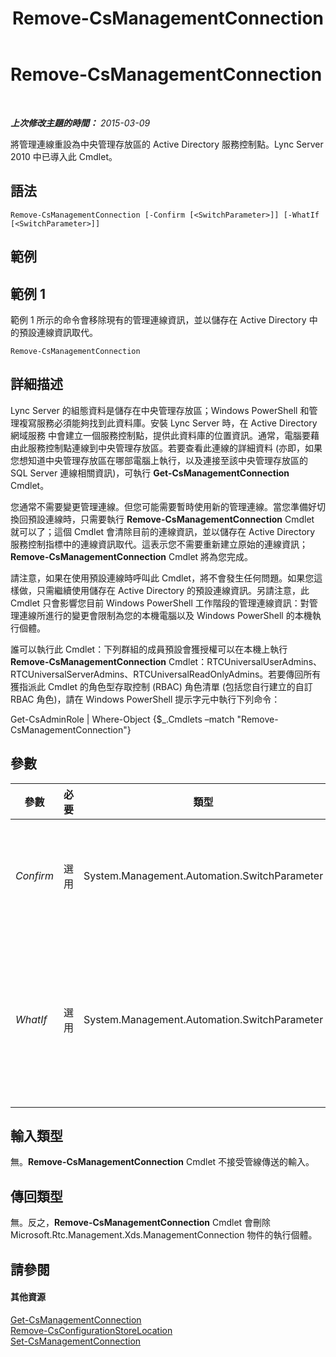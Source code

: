 ﻿---
title: Remove-CsManagementConnection
TOCTitle: Remove-CsManagementConnection
ms:assetid: 2fe69a3d-0154-418f-b6ee-99a88e5a9c7d
ms:mtpsurl: https://technet.microsoft.com/zh-tw/library/Gg425803(v=OCS.15)
ms:contentKeyID: 49290485
ms.date: 08/10/2015
mtps_version: v=OCS.15
ms.translationtype: HT
---

# Remove-CsManagementConnection

 

_**上次修改主題的時間：** 2015-03-09_

將管理連線重設為中央管理存放區的 Active Directory 服務控制點。Lync Server 2010 中已導入此 Cmdlet。

## 語法

    Remove-CsManagementConnection [-Confirm [<SwitchParameter>]] [-WhatIf [<SwitchParameter>]]

## 範例

## 範例 1

範例 1 所示的命令會移除現有的管理連線資訊，並以儲存在 Active Directory 中的預設連線資訊取代。

    Remove-CsManagementConnection

## 詳細描述

Lync Server 的組態資料是儲存在中央管理存放區；Windows PowerShell 和管理複寫服務必須能夠找到此資料庫。安裝 Lync Server 時，在 Active Directory 網域服務 中會建立一個服務控制點，提供此資料庫的位置資訊。通常，電腦要藉由此服務控制點連線到中央管理存放區。若要查看此連線的詳細資料 (亦即，如果您想知道中央管理存放區在哪部電腦上執行，以及連接至該中央管理存放區的 SQL Server 連線相關資訊)，可執行 **Get-CsManagementConnection** Cmdlet。

您通常不需要變更管理連線。但您可能需要暫時使用新的管理連線。當您準備好切換回預設連線時，只需要執行 **Remove-CsManagementConnection** Cmdlet 就可以了；這個 Cmdlet 會清除目前的連線資訊，並以儲存在 Active Directory 服務控制指標中的連線資訊取代。這表示您不需要重新建立原始的連線資訊；**Remove-CsManagementConnection** Cmdlet 將為您完成。

請注意，如果在使用預設連線時呼叫此 Cmdlet，將不會發生任何問題。如果您這樣做，只需繼續使用儲存在 Active Directory 的預設連線資訊。另請注意，此 Cmdlet 只會影響您目前 Windows PowerShell 工作階段的管理連線資訊：對管理連線所進行的變更會限制為您的本機電腦以及 Windows PowerShell 的本機執行個體。

誰可以執行此 Cmdlet：下列群組的成員預設會獲授權可以在本機上執行 **Remove-CsManagementConnection** Cmdlet：RTCUniversalUserAdmins、RTCUniversalServerAdmins、RTCUniversalReadOnlyAdmins。若要傳回所有獲指派此 Cmdlet 的角色型存取控制 (RBAC) 角色清單 (包括您自行建立的自訂 RBAC 角色)，請在 Windows PowerShell 提示字元中執行下列命令：

Get-CsAdminRole | Where-Object {$\_.Cmdlets –match "Remove-CsManagementConnection"}

## 參數


<table>
<colgroup>
<col style="width: 25%" />
<col style="width: 25%" />
<col style="width: 25%" />
<col style="width: 25%" />
</colgroup>
<thead>
<tr class="header">
<th>參數</th>
<th>必要</th>
<th>類型</th>
<th>說明</th>
</tr>
</thead>
<tbody>
<tr class="odd">
<td><p><em>Confirm</em></p></td>
<td><p>選用</p></td>
<td><p>System.Management.Automation.SwitchParameter</p></td>
<td><p>在執行命令前先提示確認。</p></td>
</tr>
<tr class="even">
<td><p><em>WhatIf</em></p></td>
<td><p>選用</p></td>
<td><p>System.Management.Automation.SwitchParameter</p></td>
<td><p>說明執行命令時若不實際執行命令的後果。</p></td>
</tr>
</tbody>
</table>


## 輸入類型

無。**Remove-CsManagementConnection** Cmdlet 不接受管線傳送的輸入。

## 傳回類型

無。反之，**Remove-CsManagementConnection** Cmdlet 會刪除 Microsoft.Rtc.Management.Xds.ManagementConnection 物件的執行個體。

## 請參閱

#### 其他資源

[Get-CsManagementConnection](get-csmanagementconnection.md)  
[Remove-CsConfigurationStoreLocation](remove-csconfigurationstorelocation.md)  
[Set-CsManagementConnection](set-csmanagementconnection.md)

